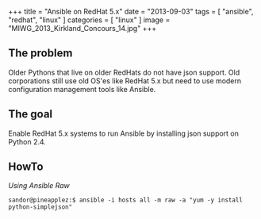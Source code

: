 +++
title = "Ansible on RedHat 5.x"
date = "2013-09-03"
tags = [ "ansible", "redhat", "linux" ]
categories = [ "linux" ]
image = "MIWG_2013_Kirkland_Concours_14.jpg"
+++

## The problem
Older Pythons that live on older RedHats do not have json support.  Old corporations still use old OS'es like RedHat 5.x but need to use modern configuration management tools like Ansible.  


## The goal
Enable RedHat 5.x systems to run Ansible by installing json support on Python 2.4.


## HowTo

_Using Ansible Raw_

~~~
sandor@pineapplez:$ ansible -i hosts all -m raw -a "yum -y install python-simplejson"
~~~
